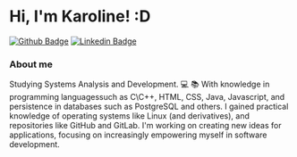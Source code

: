 # Hi, I'm Karoline!  :D

[![Github Badge](https://img.shields.io/badge/-Github-000?style=flat-square&logo=Github&logoColor=white&link=https://github.com/Karoline1998)](https://github.com/Karoline1998)
[![Linkedin Badge](https://img.shields.io/badge/-LinkedIn-blue?style=flat-square&logo=Linkedin&logoColor=white&link=https://www.linkedin.com/in/karoline-nascimento-leite-419b4a147/)](https://www.linkedin.com/in/karoline-nascimento-leite-419b4a147/)

### About me

Studying Systems Analysis and Development. :computer: :books:
With knowledge in programming languages ​​such as C\C++, HTML, CSS, Java, Javascript, and persistence in databases such as PostgreSQL and others.
I gained practical knowledge of operating systems like Linux (and derivatives), and repositories like GitHub and GitLab.
I'm working on creating new ideas for applications, focusing on increasingly empowering myself in software development.

<!--
**Karoline1998/Karoline1998** is a ✨ _special_ ✨ repository because its `README.md` (this file) appears on your GitHub profile.

Here are some ideas to get you started:

- 🔭 I’m currently working on ...
- 🌱 I’m currently learning ...
- 👯 I’m looking to collaborate on ...
- 🤔 I’m looking for help with ...
- 💬 Ask me about ...
- 📫 How to reach me: ...
- 😄 Pronouns: ...
- ⚡ Fun fact: ...
-->
